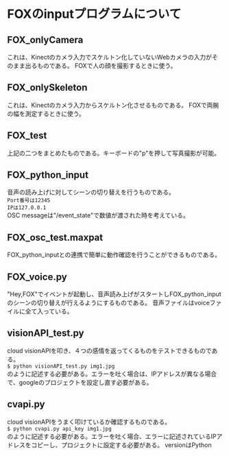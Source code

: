 # FOXのinputプログラムについて

## FOX_onlyCamera
これは、Kinectのカメラ入力でスケルトン化していないWebカメラの入力がそのまま出るものである。
FOXで人の顔を撮影するときに使う。

## FOX_onlySkeleton
これは、Kinectのカメラ入力からスケルトン化させるものである。
FOXで両腕の幅を測定するときに使う。

## FOX_test
上記の二つをまとめたものである。キーボードの"p"を押して写真撮影が可能。

## FOX_python_input
音声の読み上げに対してシーンの切り替えを行うものである。
<br>
`Port番号は12345`
<br>
`IPは127.0.0.1`
<br>
OSC messageは"/event_state"で数値が渡された時を考えている。

## FOX_osc_test.maxpat
FOX_python_inputとの連携で簡単に動作確認を行うことができるものである。

## FOX_voice.py
"Hey,FOX"でイベントが起動し、音声読み上げがスタートしFOX_python_inputのシーンの切り替えが行えるようにするものである。
音声ファイルはvoiceファイルに全て入っている。

## visionAPI_test.py
cloud visionAPIを叩き、４つの感情を返ってくるものをテストできるものである。
<br>
`$ python visionAPI_test.py img1.jpg`
<br>
のように記述する必要がある。エラーを吐く場合は、IPアドレスが異なる場合で、googleのプロジェクトを設定し直す必要がある。

## cvapi.py
cloud visionAPIをうまく叩けているか確認するものである。
<br>
`$ python cvapi.py api_key img1.jpg`
<br>
のように記述する必要がある。エラーを吐く場合、エラーに記述されているIPアドレスをコピーし、プロジェクトに設定する必要がある。
versionはPython
